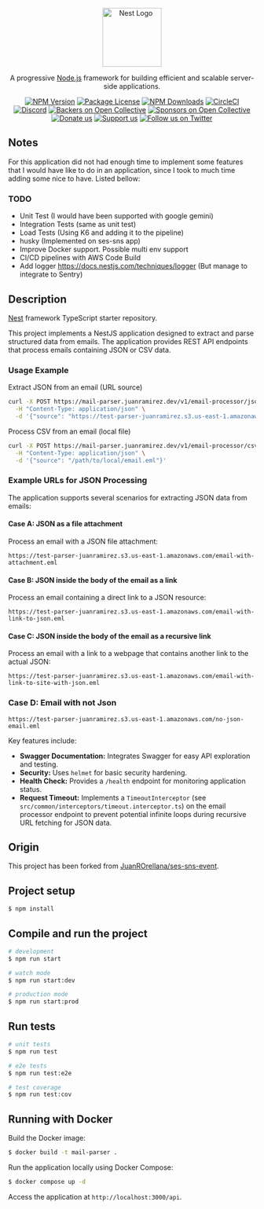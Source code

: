 <p align="center">
  <a href="http://nestjs.com/" target="blank"><img src="https://nestjs.com/img/logo-small.svg" width="120" alt="Nest Logo" /></a>
</p>

[circleci-image]: https://img.shields.io/circleci/build/github/nestjs/nest/master?token=abc123def456
[circleci-url]: https://circleci.com/gh/nestjs/nest

  <p align="center">A progressive <a href="http://nodejs.org" target="_blank">Node.js</a> framework for building efficient and scalable server-side applications.</p>
    <p align="center">
<a href="https://www.npmjs.com/~nestjscore" target="_blank"><img src="https://img.shields.io/npm/v/@nestjs/core.svg" alt="NPM Version" /></a>
<a href="https://www.npmjs.com/~nestjscore" target="_blank"><img src="https://img.shields.io/npm/l/@nestjs/core.svg" alt="Package License" /></a>
<a href="https://www.npmjs.com/~nestjscore" target="_blank"><img src="https://img.shields.io/npm/dm/@nestjs/common.svg" alt="NPM Downloads" /></a>
<a href="https://circleci.com/gh/nestjs/nest" target="_blank"><img src="https://img.shields.io/circleci/build/github/nestjs/nest/master" alt="CircleCI" /></a>
<a href="https://discord.gg/G7Qnnhy" target="_blank"><img src="https://img.shields.io/badge/discord-online-brightgreen.svg" alt="Discord"/></a>
<a href="https://opencollective.com/nest#backer" target="_blank"><img src="https://opencollective.com/nest/backers/badge.svg" alt="Backers on Open Collective" /></a>
<a href="https://opencollective.com/nest#sponsor" target="_blank"><img src="https://opencollective.com/nest/sponsors/badge.svg" alt="Sponsors on Open Collective" /></a>
  <a href="https://paypal.me/kamilmysliwiec" target="_blank"><img src="https://img.shields.io/badge/Donate-PayPal-ff3f59.svg" alt="Donate us"/></a>
    <a href="https://opencollective.com/nest#sponsor"  target="_blank"><img src="https://img.shields.io/badge/Support%20us-Open%20Collective-41B883.svg" alt="Support us"></a>
  <a href="https://twitter.com/nestframework" target="_blank"><img src="https://img.shields.io/twitter/follow/nestframework.svg?style=social&label=Follow" alt="Follow us on Twitter"></a>
</p>
  <!--[![Backers on Open Collective](https://opencollective.com/nest/backers/badge.svg)](https://opencollective.com/nest#backer)
  [![Sponsors on Open Collective](https://opencollective.com/nest/sponsors/badge.svg)](https://opencollective.com/nest#sponsor)-->

## Notes
For this application did not had enough time to implement some features that I would have like to do in an application, since I took to much time adding some nice to have. 
Listed bellow:

### TODO
- Unit Test (I would have been supported with google gemini)
- Integration Tests (same as unit test)
- Load Tests (Using K6 and adding it to the pipeline)
- husky (Implemented on ses-sns app)
- Improve Docker support. Possible multi env support
- CI/CD pipelines with AWS Code Build
- Add logger https://docs.nestjs.com/techniques/logger (But manage to integrate to Sentry)

## Description

[Nest](https://github.com/nestjs/nest) framework TypeScript starter repository.

This project implements a NestJS application designed to extract and parse structured data from emails. The application provides REST API endpoints that process emails containing JSON or CSV data.

### Usage Example

Extract JSON from an email (URL source)
```bash
curl -X POST https://mail-parser.juanramirez.dev/v1/email-processor/json \
  -H "Content-Type: application/json" \
  -d '{"source": "https://test-parser-juanramirez.s3.us-east-1.amazonaws.com/email-with-attachment.eml"}'

```
Process CSV from an email (local file)
```bash
curl -X POST https://mail-parser.juanramirez.dev/v1/email-processor/csv \
  -H "Content-Type: application/json" \
  -d '{"source": "/path/to/local/email.eml"}'
```

### Example URLs for JSON Processing

The application supports several scenarios for extracting JSON data from emails:

#### Case A: JSON as a file attachment
Process an email with a JSON file attachment:
```
https://test-parser-juanramirez.s3.us-east-1.amazonaws.com/email-with-attachment.eml
```

#### Case B: JSON inside the body of the email as a link
Process an email containing a direct link to a JSON resource:
```
https://test-parser-juanramirez.s3.us-east-1.amazonaws.com/email-with-link-to-json.eml
```

#### Case C: JSON inside the body of the email as a recursive link
Process an email with a link to a webpage that contains another link to the actual JSON:
```
https://test-parser-juanramirez.s3.us-east-1.amazonaws.com/email-with-link-to-site-with-json.eml
```

### Case D: Email with not Json
```
https://test-parser-juanramirez.s3.us-east-1.amazonaws.com/no-json-email.eml
```

Key features include:
- **Swagger Documentation:** Integrates Swagger for easy API exploration and testing.
- **Security:** Uses `helmet` for basic security hardening.
- **Health Check:** Provides a `/health` endpoint for monitoring application status.
- **Request Timeout:** Implements a `TimeoutInterceptor` (see `src/common/interceptors/timeout.interceptor.ts`) on the email processor endpoint to prevent potential infinite loops during recursive URL fetching for JSON data.

## Origin

This project has been forked from [JuanROrellana/ses-sns-event](https://github.com/JuanROrellana/ses-sns-event).

## Project setup

```bash
$ npm install
```

## Compile and run the project

```bash
# development
$ npm run start

# watch mode
$ npm run start:dev

# production mode
$ npm run start:prod
```

## Run tests

```bash
# unit tests
$ npm run test

# e2e tests
$ npm run test:e2e

# test coverage
$ npm run test:cov
```

## Running with Docker

Build the Docker image:

```bash
$ docker build -t mail-parser .
```

Run the application locally using Docker Compose:

```bash
$ docker compose up -d
```

Access the application at `http://localhost:3000/api`.